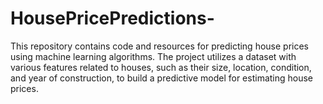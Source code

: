 # HousePricePredictions-
This repository contains code and resources for predicting house prices using machine learning algorithms. The project utilizes a dataset with various features related to houses, such as their size, location, condition, and year of construction, to build a predictive model for estimating house prices.
